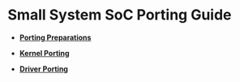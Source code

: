 # Small System SoC Porting Guide<a name="EN-US_TOPIC_0000001132588824"></a>

-   **[Porting Preparations](porting-smallchip-prepare.md)**  

-   **[Kernel Porting](porting-smallchip-kernel.md)**  

-   **[Driver Porting](porting-smallchip-driver.md)**  


